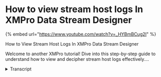# How to view stream host logs In XMPro Data Stream Designer
{% embed url="https://www.youtube.com/watch?v=_HYBmBCug2I" %}



How to View Stream Host Logs In XMPro Data Stream Designer

Welcome to another XMPro tutorial! Dive into this step-by-step guide to understand how to view and decipher stream host logs effectively....
<details>
<summary>Transcript</summary>How to View Stream Host Logs In XMPro Data Stream Designer

Welcome to another XMPro tutorial! Dive into this step-by-step guide to understand how to view and decipher stream host logs effectively....
in this video we will be demonstrating

how to view stream host logs

to start off with select the hamburger

icon then select collections then the

collection of Interest

from here select stream hosts and then

the host of Interest

from here the logs will tell the user

the hierarchy of the agent or block that

failed why it failed and when it failed
</details>